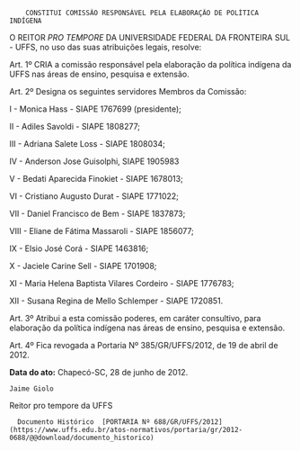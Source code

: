         CONSTITUI COMISSÃO RESPONSÁVEL PELA ELABORAÇÃO DE POLÍTICA INDÍGENA  

O REITOR *PRO TEMPORE* DA UNIVERSIDADE FEDERAL DA FRONTEIRA SUL - UFFS, no uso das suas atribuições legais, resolve:

 Art. 1º CRIA a comissão responsável pela elaboração da política indígena da UFFS nas áreas de ensino, pesquisa e extensão.

 Art. 2º Designa os seguintes servidores Membros da Comissão:

 I - Monica Hass - SIAPE 1767699 (presidente);

 II - Adiles Savoldi - SIAPE 1808277;

 III - Adriana Salete Loss - SIAPE 1808034;

 IV - Anderson Jose Guisolphi, SIAPE 1905983

 V - Bedati Aparecida Finokiet - SIAPE 1678013;

 VI - Cristiano Augusto Durat - SIAPE 1771022;

 VII - Daniel Francisco de Bem - SIAPE 1837873;

 VIII - Eliane de Fátima Massaroli - SIAPE 1856077;

 IX - Elsio José Corá - SIAPE 1463816;

 X - Jaciele Carine Sell - SIAPE 1701908;

 XI - Maria Helena Baptista Vilares Cordeiro - SIAPE 1776783;

 XII - Susana Regina de Mello Schlemper - SIAPE 1720851.

 Art. 3º Atribui a esta comissão poderes, em caráter consultivo, para elaboração da política indígena nas áreas de ensino, pesquisa e extensão.

 Art. 4º Fica revogada a Portaria Nº 385/GR/UFFS/2012, de 19 de abril de 2012.

  

   **Data do ato:** Chapecó-SC, 28 de junho de 2012.   
 

    Jaime Giolo    
 Reitor pro tempore da UFFS 

      Documento Histórico  [PORTARIA Nº 688/GR/UFFS/2012](https://www.uffs.edu.br/atos-normativos/portaria/gr/2012-0688/@@download/documento_historico)     
      